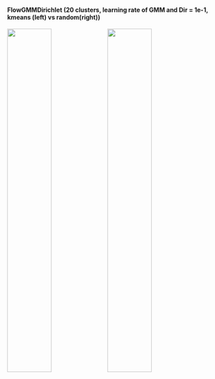 #### FlowGMMDirichlet (20 clusters, learning rate of GMM and Dir = 1e-1, kmeans (left) vs random(right))
<p float="left">
    <img src="pinwheels_kmeans_1e-1_1.gif" width="45%" height="45%">
    <img src="pinwheels_1e-1_1.gif" width="45%" height="45%">
</p>
